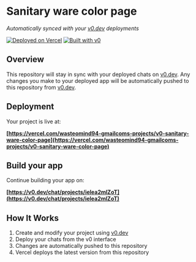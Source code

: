 # Sanitary ware color page

*Automatically synced with your [v0.dev](https://v0.dev) deployments*

[![Deployed on Vercel](https://img.shields.io/badge/Deployed%20on-Vercel-black?style=for-the-badge&logo=vercel)](https://vercel.com/wasteomind94-gmailcoms-projects/v0-sanitary-ware-color-page)
[![Built with v0](https://img.shields.io/badge/Built%20with-v0.dev-black?style=for-the-badge)](https://v0.dev/chat/projects/ielea2mlZoT)

## Overview

This repository will stay in sync with your deployed chats on [v0.dev](https://v0.dev).
Any changes you make to your deployed app will be automatically pushed to this repository from [v0.dev](https://v0.dev).

## Deployment

Your project is live at:

**[https://vercel.com/wasteomind94-gmailcoms-projects/v0-sanitary-ware-color-page](https://vercel.com/wasteomind94-gmailcoms-projects/v0-sanitary-ware-color-page)**

## Build your app

Continue building your app on:

**[https://v0.dev/chat/projects/ielea2mlZoT](https://v0.dev/chat/projects/ielea2mlZoT)**

## How It Works

1. Create and modify your project using [v0.dev](https://v0.dev)
2. Deploy your chats from the v0 interface
3. Changes are automatically pushed to this repository
4. Vercel deploys the latest version from this repository